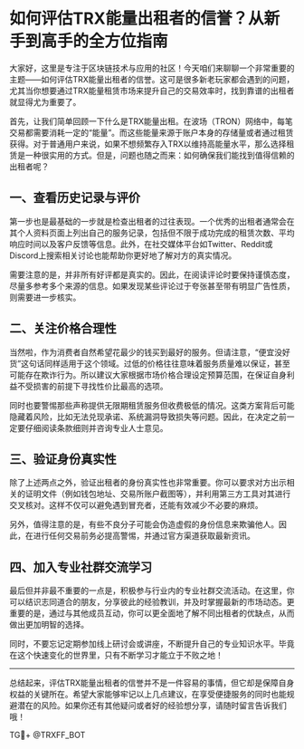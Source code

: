 # 如何评估TRX能量出租者的信誉？从新手到高手的全方位指南

大家好，这里是专注于区块链技术与应用的社区！今天咱们来聊聊一个非常重要的主题——如何评估TRX能量出租者的信誉。这可是很多新老玩家都会遇到的问题，尤其当你想要通过TRX能量租赁市场来提升自己的交易效率时，找到靠谱的出租者就显得尤为重要了。

首先，让我们简单回顾一下什么是TRX能量出租。在波场（TRON）网络中，每笔交易都需要消耗一定的“能量”。而这些能量来源于账户本身的存储量或者通过租赁获得。对于普通用户来说，如果不想频繁存入TRX以维持高能量水平，那么选择租赁是一种很实用的方式。但是，问题也随之而来：如何确保我们能找到值得信赖的出租者呢？

## 一、查看历史记录与评价

第一步也是最基础的一步就是检查出租者的过往表现。一个优秀的出租者通常会在其个人资料页面上列出自己的服务记录，包括但不限于成功完成的租赁次数、平均响应时间以及客户反馈等信息。此外，在社交媒体平台如Twitter、Reddit或Discord上搜索相关讨论也能帮助你更好地了解对方的真实情况。

需要注意的是，并非所有好评都是真实的。因此，在阅读评论时要保持谨慎态度，尽量多参考多个来源的信息。如果发现某些评论过于夸张甚至带有明显广告性质，则需要进一步核实。

## 二、关注价格合理性

当然啦，作为消费者自然希望花最少的钱买到最好的服务。但请注意，“便宜没好货”这句话同样适用于这个领域。过低的价格往往意味着服务质量难以保证，甚至可能存在欺诈行为。所以建议大家根据市场价格合理设定预算范围，在保证自身利益不受损害的前提下寻找性价比最高的选项。

同时也要警惕那些声称提供无限期租赁服务但收费极低的情况。这类方案背后可能隐藏着风险，比如无法兑现承诺、系统漏洞导致损失等问题。因此，在决定之前一定要仔细阅读条款细则并咨询专业人士意见。

## 三、验证身份真实性

除了上述两点之外，验证出租者的身份真实性也非常重要。你可以要求对方出示相关的证明文件（例如钱包地址、交易所账户截图等），并利用第三方工具对其进行交叉核对。这样不仅可以避免遇到冒充者，还能有效减少不必要的麻烦。

另外，值得注意的是，有些不良分子可能会伪造虚假的身份信息来欺骗他人。因此，在进行任何交易前务必提高警惕，并通过官方渠道获取最新资讯。

## 四、加入专业社群交流学习

最后但并非最不重要的一点是，积极参与行业内的专业社群交流活动。在这里，你可以结识志同道合的朋友，分享彼此的经验教训，并及时掌握最新的市场动态。更重要的是，通过与其他成员互动，你可以更全面地了解不同出租者的优缺点，从而做出更加明智的选择。

同时，不要忘记定期参加线上研讨会或讲座，不断提升自己的专业知识水平。毕竟在这个快速变化的世界里，只有不断学习才能立于不败之地！

---

总结起来，评估TRX能量出租者的信誉并不是一件容易的事情，但它却是保障自身权益的关键所在。希望大家能够牢记以上几点建议，在享受便捷服务的同时也能规避潜在的风险。如果你还有其他疑问或者好的经验想分享，请随时留言告诉我们哦！

TG💪+ @TRXFF_BOT